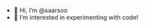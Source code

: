- 👋 Hi, I’m @saarsoo
- 👀 I’m interested in experimenting with code!

<!---
saarsoo/saarsoo is a ✨ special ✨ repository because its `README.md` (this file) appears on your GitHub profile.
You can click the Preview link to take a look at your changes.
--->
